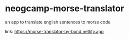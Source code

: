 # neogcamp-morse-translator

an app to translate english sentences to morse code

link: https://morse-translator-by-bond.netlify.app

